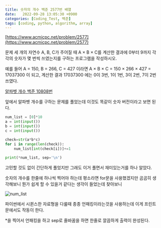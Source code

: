 ```yaml
---
title: 숫자의 개수 백준 2577번 배열
date:   2022-09-28 13:05:30 +0900
categories: [Coding_Test, 백준]
tags: [coding, python, algorithm, array]
---
```


[https://www.acmicpc.net/problem/2577](https://www.acmicpc.net/problem/2577)

문제
세 개의 자연수 A, B, C가 주어질 때 A × B × C를 계산한 결과에 0부터 9까지 각각의 숫자가 몇 번씩 쓰였는지를 구하는 프로그램을 작성하시오.

예를 들어 A = 150, B = 266, C = 427 이라면 A × B × C = 150 × 266 × 427 = 17037300 이 되고, 계산한 결과 17037300 에는 0이 3번, 1이 1번, 3이 2번, 7이 2번 쓰였다.

 
[알파벳 개수 백준 10808번](https://jeong-daniel.github.io/posts/%EC%95%8C%ED%8C%8C%EB%B2%B3-%EA%B0%9C%EC%88%98-%EB%B0%B1%EC%A4%80-10808%EB%B2%88/)

앞에서 알파벳 개수를 구하는 문제를 풀었는데 이것도 똑같이 숫자 버전이라고 보면 된다.

```py
num_list = [0]*10
a = int(input())
b = int(input())
c = int(input())

check=str(a*b*c)
for i in range(len(check)):
    num_list[int(check[i])]+=1
    
print(*num_list, sep='\n')
```

고민할 것도 없이 간단하게 풀었지만 그래도 이거 풀면서 재미있는거를 하나 알았다.

숫자의 개수를 한줄에 하나씩 찍어야 하는데 평소라면 for문을 사용했겠지만 곰곰히 생각해보니 뭔가 쉽게 할 수 있을거 같다는 생각이 들었는데 찾아보니

![num_list](https://user-images.githubusercontent.com/85277660/211178358-0e42378a-79af-42b6-8286-0ea25727415f.png)

파이썬에서 시퀸스한 자료형을 다룰때 종종 언패킹이라는것을 사용하는데 이게 프린트문에서도 작동이 한다.

*을 찍어서 언패킹을 하고 sep로 줄바꿈을 하면 한줄로 깔끔하게 출력이 완성된다.